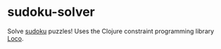 # sudoku-solver

Solve [sudoku](https://en.wikipedia.org/wiki/Sudoku) puzzles!
Uses the Clojure constraint programming library [Loco](https://github.com/aengelberg/loco).
